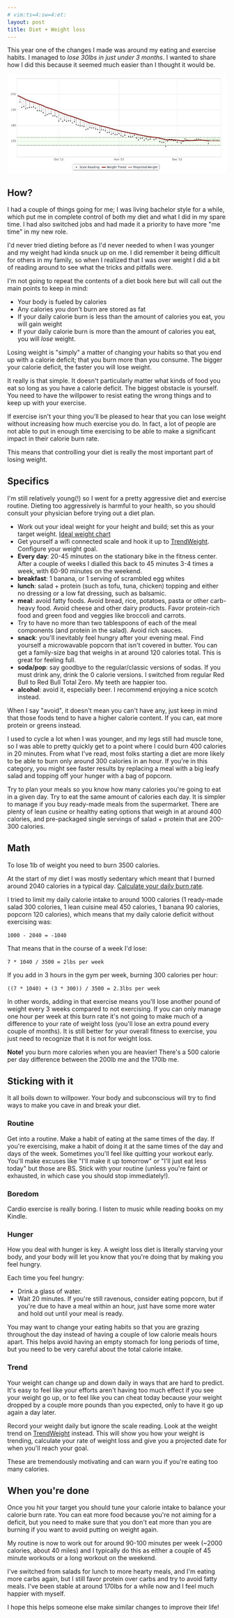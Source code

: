 ```yaml
---
# vim:ts=4:sw=4:et:
layout: post
title: Diet + Weight loss
---
```


This year one of the changes I made was around my eating and exercise habits.
I managed to *lose 30lbs in just under 3 months*.  I wanted to share how I did
this because it seemed much easier than I thought it would be.

<img src="/images/weight-loss.jpg">

<!--more-->

## How?

I had a couple of things going for me; I was living bachelor style for a
while, which put me in complete control of both my diet and what I did in my
spare time.  I had also switched jobs and had made it a priority to have
more "me time" in my new role.

I'd never tried dieting before as I'd never needed to when I was younger and
my weight had kinda snuck up on me.  I did remember it being difficult for
others in my family, so when I realized that I was over weight I did a bit of
reading around to see what the tricks and pitfalls were.

I'm not going to repeat the contents of a diet book here but will call out the
main points to keep in mind:

 * Your body is fueled by calories
 * Any calories you don't burn are stored as fat
 * If your daily calorie burn is less than the amount of calories you eat, you will gain weight
 * If your daily calorie burn is more than the amount of calories you eat, you will *lose* weight.

Losing weight is "simply" a matter of changing your habits so that you end up
with a calorie deficit; that you burn more than you consume.  The bigger your
calorie deficit, the faster you will lose weight.

It really is that simple.  It doesn't particularly matter what kinds of food
you eat so long as you have a calorie deficit.  The biggest obstacle is
yourself.  You need to have the willpower to resist eating the wrong things
and to keep up with your exercise.

If exercise isn't your thing you'll be pleased to hear that you can lose
weight without increasing how much exercise you do.  In fact, a lot of people
are not able to put in enough time exercising to be able to make a significant
impact in their calorie burn rate.

This means that controlling your diet is really the most important part of
losing weight.

## Specifics

I'm still relatively young(!) so I went for a pretty aggressive diet and
exercise routine.  Dieting too aggressively is harmful to your health, so
you should consult your physician before trying out a diet plan.

 * Work out your ideal weight for your height and build; set this as your target weight.  [Ideal weight chart](http://www.healthchecksystems.com/heightweightchart.htm)
 * Get yourself a wifi connected scale and hook it up to [TrendWeight](https://trendweight.com).  Configure your weight goal.
 * **Every day**: 20-45 minutes on the stationary bike in the fitness center.
   After a couple of weeks I dialled this back to 45 minutes 3-4 times a week,
   with 60-90 minutes on the weekend.
 * **breakfast**: 1 banana, or 1 serving of scrambled egg whites
 * **lunch**: salad + protein (such as tofu, tuna, chicken) topping and either no dressing or a low fat dressing, such as balsamic.
 * **meal**: avoid fatty foods.  Avoid bread, rice, potatoes, pasta or other carb-heavy food.  Avoid cheese and other dairy products.  Favor protein-rich food and green food and veggies like broccoli and carrots.
 * Try to have no more than two tablespoons of each of the meal components (and protein in the salad).  Avoid rich sauces.
 * **snack**: you'll inevitably feel hungry after your evening meal.  Find yourself a microwavable popcorn that isn't covered in butter.  You can get a family-size bag that weighs in at around 120 calories total.  This is great for feeling full.
 * **soda/pop**: say goodbye to the regular/classic versions of sodas.  If you must drink any, drink the 0 calorie versions.  I switched from regular Red Bull to Red Bull Total Zero.  My teeth are happier too.
 * **alcohol**: avoid it, especially beer.  I recommend enjoying a nice scotch instead.

When I say "avoid", it doesn't mean you can't have any, just keep in mind that
those foods tend to have a higher calorie content.  If you can, eat more
protein or greens instead.

I used to cycle a lot when I was younger, and my legs still had muscle tone,
so I was able to pretty quickly get to a point where I could burn 400 calories
in 20 minutes.  From what I've read, most folks starting a diet are more
likely to be able to burn only around 300 calories in an hour.  If you're in
this category, you might see faster results by replacing a meal with a big
leafy salad and topping off your hunger with a bag of popcorn.

Try to plan your meals so you know how many calories you're going to eat in a
given day.  Try to eat the same amount of calories each day.  It is simpler to
manage if you buy ready-made meals from the supermarket.  There are plenty of
lean cusine or healthy eating options that weigh in at around 400 calories,
and pre-packaged single servings of salad + protein that are 200-300 calories.

## Math

To lose 1lb of weight you need to burn 3500 calories.

At the start of my diet I was mostly sedentary which meant that I burned around 2040 calories in a typical day.  [Calculate your daily burn rate](http://caloriecount.about.com/cc/calories-burned.php).

I tried to limit my daily calorie intake to around 1000 calories (1 ready-made
salad 300 colories, 1 lean cuisine meal 450 calories, 1 banana 90 calories,
popcorn 120 calories), which means that my daily calorie deficit without
exercising was:

    1000 - 2040 = -1040

That means that in the course of a week I'd lose:

    7 * 1040 / 3500 = 2lbs per week

If you add in 3 hours in the gym per week, burning 300 calories per hour:

    ((7 * 1040) + (3 * 300)) / 3500 = 2.3lbs per week

In other words, adding in that exercise means you'll lose another pound of
weight every 3 weeks compared to not exercising.  If you can only manage one
hour per week at this burn rate it's not going to make much of a difference to
your rate of weight loss (you'll lose an extra pound every couple of months).
It is still better for your overall fitness to exercise, you just need to
recognize that it is not for weight loss.

**Note!** you burn more calories when you are heavier!  There's a 500 calorie
per day difference between the 200lb me and the 170lb me.

## Sticking with it

It all boils down to willpower.  Your body and subconscious will try to
find ways to make you cave in and break your diet.

### Routine

Get into a routine.  Make a habit of eating at the same times of the day.  If
you're exercising, make a habit of doing it at the same times of the day and
days of the week.  Sometimes you'll feel like quitting your workout early.
You'll make excuses like "I'll make it up tomorrow" or "I'll just eat less
today" but those are BS.  Stick with your routine (unless you're faint or
exhausted, in which case you should stop immediately!).

### Boredom

Cardio exercise is really boring.  I listen to music while reading books on my Kindle.

### Hunger

How you deal with hunger is key.  A weight loss diet is literally starving
your body, and your body will let you know that you're doing that by making
you feel hungry.

Each time you feel hungry:

 * Drink a glass of water.
 * Wait 20 minutes.  If you're still ravenous, consider eating popcorn, but if you're due to have a meal within an hour, just have some more water and hold out until your meal is ready.

You may want to change your eating habits so that you are grazing throughout
the day instead of having a couple of low calorie meals hours apart.  This
helps avoid having an empty stomach for long periods of time, but you need to
be very careful about the total calorie intake.

### Trend

Your weight can change up and down daily in ways that are hard to predict.
It's easy to feel like your efforts aren't having too much effect if you see
your weight go up, or to feel like you can cheat today because your weight
dropped by a couple more pounds than you expected, only to have it go up again
a day later.

Record your weight daily but ignore the scale reading.  Look at the weight
trend on [TrendWeight](https://trendweight.com) instead.  This will show you
how your weight is trending, calculate your rate of weight loss and give you a
projected date for when you'll reach your goal.

These are tremendously motivating and can warn you if you're eating too many
calories.

## When you're done

Once you hit your target you should tune your calorie intake to balance your
calorie burn rate.  You can eat more food because you're not aiming for a
deficit, but you need to make sure that you don't eat more than you are
burning if you want to avoid putting on weight again.

My routine is now to work out for around 90-100 minutes per week (~2000
calories, about 40 miles) and I typically do this as either a couple of 45
minute workouts or a long workout on the weekend.

I've switched from salads for lunch to more hearty meals, and I'm eating more
carbs again, but I still favor protein over carbs and try to avoid fatty
meals.  I've been stable at around 170lbs for a while now and I feel much
happier with myself.

I hope this helps someone else make similar changes to improve their life!

